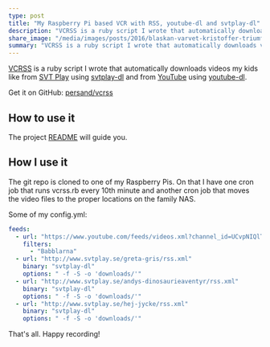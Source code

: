 ```yaml
---
type: post
title: "My Raspberry Pi based VCR with RSS, youtube-dl and svtplay-dl"
description: "VCRSS is a ruby script I wrote that automatically downloads videos my kids like from SVT Play and YouTube."
share_image: "/media/images/posts/2016/blaskan-varvet-kristoffer-triumf.jpg"
summary: "VCRSS is a ruby script I wrote that automatically downloads videos my kids like from SVT Play and YouTube."
---
```


[VCRSS](https://github.com/persand/vcrss) is a ruby script I wrote that automatically downloads videos my kids like from [SVT Play](http://www.svtplay.se) using [svtplay-dl](https://svtplay-dl.se) and from [YouTube](https://youtube.com/) using [youtube-dl](https://rg3.github.io/youtube-dl/).

Get it on GitHub: [persand/vcrss](https://github.com/persand/vcrss)

## How to use it

The project [README](https://github.com/persand/vcrss/blob/master/README.md) will guide you.

## How I use it

The git repo is cloned to one of my Raspberry Pis. On that I have one cron job that runs vcrss.rb every 10th minute and another cron job that moves the video files to the proper locations on the family NAS.

Some of my config.yml:

```yaml
feeds:
  - url: "https://www.youtube.com/feeds/videos.xml?channel_id=UCvpNIQlTMpDfR8kv9Z64f5g"
    filters:
      - "Babblarna"
  - url: "http://www.svtplay.se/greta-gris/rss.xml"
    binary: "svtplay-dl"
    options: " -f -S -o 'downloads/'"
  - url: "http://www.svtplay.se/andys-dinosaurieaventyr/rss.xml"
    binary: "svtplay-dl"
    options: " -f -S -o 'downloads/'"
  - url: "http://www.svtplay.se/hej-jycke/rss.xml"
    binary: "svtplay-dl"
    options: " -f -S -o 'downloads/'"
```

That's all. Happy recording!
